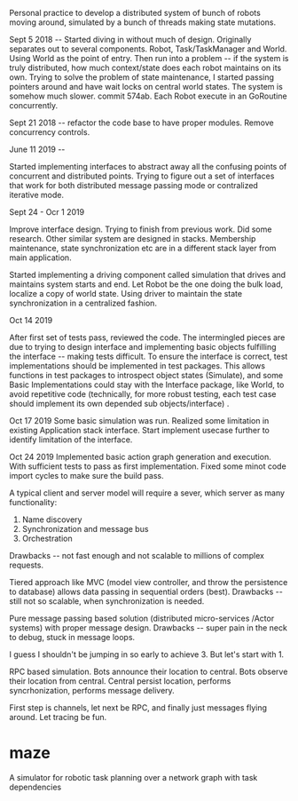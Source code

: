 Personal practice to develop a distributed system of bunch of robots moving around, simulated by a bunch of threads making state mutations.

Sept 5 2018 -- 
Started diving in without much of design. Originally separates out to several components. Robot, Task/TaskManager and World. Using World as the point of entry.
Then run into a problem -- if the system is truly distributed, how much context/state does each robot maintains on its own.
Trying to solve the problem of state maintenance, I started passing pointers around and have wait locks on central world states. The system is somehow much slower. commit 574ab.
Each Robot execute in an GoRoutine concurrently.

Sept 21 2018 --
refactor the code base to have proper modules. Remove concurrency controls.

June 11 2019 --

Started implementing interfaces to abstract away all the confusing points of concurrent and distributed points. Trying to figure out a set of interfaces that work for both distributed message passing mode or contralized iterative  mode.


Sept 24 - Ocr 1 2019

Improve interface design. Trying to finish from previous work. Did some research. Other similar system are designed in stacks. Membership maintenance, state synchronization etc are in a different stack layer from main application. 

Started implementing a driving component called simulation that drives and maintains system starts and end. Let Robot be the one doing the bulk load, localize a copy of world state. Using driver to maintain the state synchronization in a centralized fashion.


Oct 14 2019

After first set of tests pass, reviewed the code. The intermingled pieces are due to trying to design interface and implementing basic objects fulfilling the interface -- making tests difficult. To ensure the interface is correct, test implementations should be implemented in test packages. This allows functions in test packages to introspect object states (Simulate), and some Basic Implementations could stay with the Interface package, like World, to avoid repetitive code (technically, for more robust testing, each test case should implement its own depended sub objects/interface) .

Oct 17 2019
Some basic simulation was run. Realized some limitation in existing Application stack interface. Start implement usecase further to identify limitation of the interface.


Oct 24 2019 
Implemented basic action graph generation and execution. With sufficient tests to pass as first implementation.
Fixed some minot code import cycles to make sure the build pass.

A typical client and server model will require a sever, which server as many functionality:
1. Name discovery
2. Synchronization and message bus
3. Orchestration


Drawbacks -- not fast enough and not scalable to millions of complex requests.

Tiered approach like MVC (model view controller, and throw the persistence to database) allows data passing in sequential orders (best).
Drawbacks -- still not so scalable, when synchronization is needed.

Pure message passing based solution (distributed micro-services /Actor systems) with proper message design.
Drawbacks -- super pain in the neck to debug, stuck in message loops.

I guess I shouldn't be jumping in so early to achieve 3. But let's start with 1.

RPC based simulation. Bots announce their location to central. Bots observe their location from central. Central persist location, performs syncrhonization, performs message delivery.

First step is channels, let next be RPC, and finally just messages flying around. Let tracing be fun.



# maze
A simulator for robotic task planning over a network graph with task dependencies
